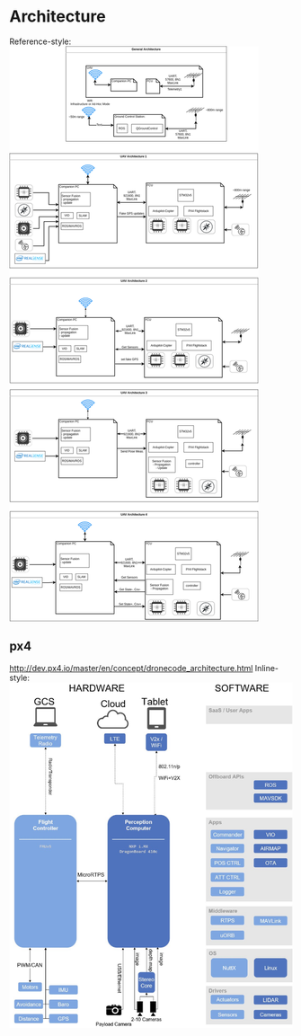 # Architecture


Reference-style:
![alt text](system_block_diagram.png)


## px4

http://dev.px4.io/master/en/concept/dronecode_architecture.html
Inline-style:
![alt text](https://github.com/PX4/Devguide/blob/master/assets/diagrams/dronecode_platform_architecture.jpg)
